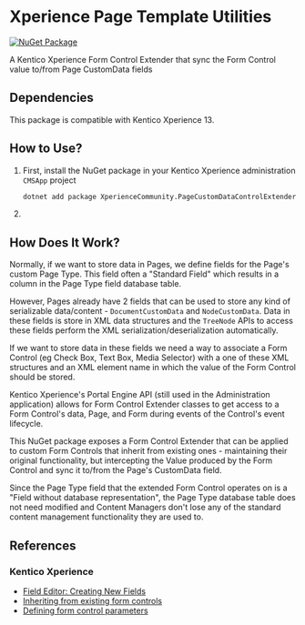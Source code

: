 # Xperience Page Template Utilities

[![NuGet Package](https://img.shields.io/nuget/v/XperienceCommunity.PageCustomDataControlExtender.svg)](https://www.nuget.org/packages/XperienceCommunity.PageCustomDataControlExtender)

A Kentico Xperience Form Control Extender that sync the Form Control value to/from Page CustomData fields

## Dependencies

This package is compatible with Kentico Xperience 13.

## How to Use?

1. First, install the NuGet package in your Kentico Xperience administration `CMSApp` project

   ```bash
   dotnet add package XperienceCommunity.PageCustomDataControlExtender
   ```

1.

## How Does It Work?

Normally, if we want to store data in Pages, we define fields for the Page's custom Page Type. This field often a "Standard Field" which results in a column in the Page Type field database table.

However, Pages already have 2 fields that can be used to store any kind of serializable data/content - `DocumentCustomData` and `NodeCustomData`. Data in these fields is store in XML data structures and the `TreeNode` APIs to access these fields perform the XML serialization/deserialization automatically.

If we want to store data in these fields we need a way to associate a Form Control (eg Check Box, Text Box, Media Selector) with a one of these XML structures and an XML element name in which the value of the Form Control should be stored.

Kentico Xperience's Portal Engine API (still used in the Administration application) allows for Form Control Extender classes to get access to a Form Control's data, Page, and Form during events of the Control's event lifecycle.

This NuGet package exposes a Form Control Extender that can be applied to custom Form Controls that inherit from existing ones - maintaining their original functionality, but intercepting the Value produced by the Form Control and sync it to/from the Page's CustomData field.

Since the Page Type field that the extended Form Control operates on is a "Field without database representation", the Page Type database table does not need modified and Content Managers don't lose any of the standard content management functionality they are used to.

## References

### Kentico Xperience

- [Field Editor: Creating New Fields](https://docs.xperience.io/custom-development/extending-the-administration-interface/developing-form-controls/reference-field-editor#ReferenceFieldeditor-Creatingnewfields)
- [Inheriting from existing form controls](https://docs.xperience.io/custom-development/extending-the-administration-interface/developing-form-controls/inheriting-from-existing-form-controls)
- [Defining form control parameters](https://docs.xperience.io/custom-development/extending-the-administration-interface/developing-form-controls/defining-form-control-parameters)
